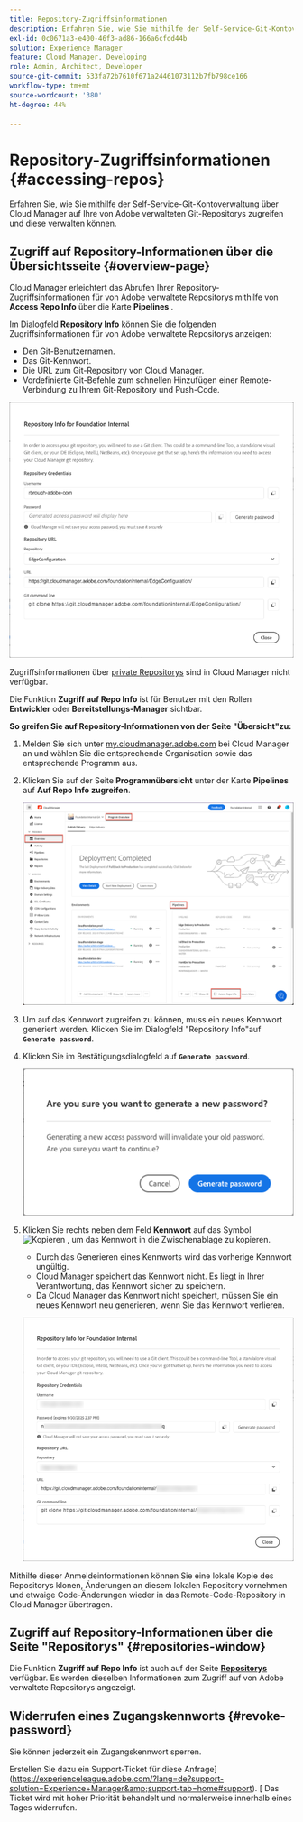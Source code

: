 ```yaml
---
title: Repository-Zugriffsinformationen
description: Erfahren Sie, wie Sie mithilfe der Self-Service-Git-Kontoverwaltung über Cloud Manager auf Ihre von Adobe verwalteten Git-Repositorys zugreifen und diese verwalten können.
exl-id: 0c0671a3-e400-46f3-ad86-166a6cfdd44b
solution: Experience Manager
feature: Cloud Manager, Developing
role: Admin, Architect, Developer
source-git-commit: 533fa72b7610f671a24461073112b7fb798ce166
workflow-type: tm+mt
source-wordcount: '380'
ht-degree: 44%

---
```



# Repository-Zugriffsinformationen {#accessing-repos}

Erfahren Sie, wie Sie mithilfe der Self-Service-Git-Kontoverwaltung über Cloud Manager auf Ihre von Adobe verwalteten Git-Repositorys zugreifen und diese verwalten können.

## Zugriff auf Repository-Informationen über die Übersichtsseite {#overview-page}

Cloud Manager erleichtert das Abrufen Ihrer Repository-Zugriffsinformationen für von Adobe verwaltete Repositorys mithilfe von **Access Repo Info** über die Karte **Pipelines** .

Im Dialogfeld **Repository Info** können Sie die folgenden Zugriffsinformationen für von Adobe verwaltete Repositorys anzeigen:

* Den Git-Benutzernamen.
* Das Git-Kennwort.
* Die URL zum Git-Repository von Cloud Manager.
* Vordefinierte Git-Befehle zum schnellen Hinzufügen einer Remote-Verbindung zu Ihrem Git-Repository und Push-Code.

![Fenster „Repository-Informationen“](assets/repository-info.png)

Zugriffsinformationen über [private Repositorys](private-repositories.md) sind in Cloud Manager nicht verfügbar.

Die Funktion **Zugriff auf Repo Info** ist für Benutzer mit den Rollen **Entwickler** oder **Bereitstellungs-Manager** sichtbar.

**So greifen Sie auf Repository-Informationen von der Seite &quot;Übersicht&quot;zu:**

1. Melden Sie sich unter [my.cloudmanager.adobe.com](https://my.cloudmanager.adobe.com/) bei Cloud Manager an und wählen Sie die entsprechende Organisation sowie das entsprechende Programm aus.

1. Klicken Sie auf der Seite **Programmübersicht** unter der Karte **Pipelines** auf **Auf Repo Info zugreifen**.

   ![Zugriff auf Repo Info auf Pipelines-Karte](assets/pipelines-card.png)

1. Um auf das Kennwort zugreifen zu können, muss ein neues Kennwort generiert werden. Klicken Sie im Dialogfeld &quot;Repository Info&quot;auf **`Generate password`**.

1. Klicken Sie im Bestätigungsdialogfeld auf **`Generate password`**.

   ![Kennwortgenerierung bestätigen](assets/confirm-generated-password.png)

1. Klicken Sie rechts neben dem Feld **Kennwort** auf das Symbol ![Kopieren](https://spectrum.adobe.com/static/icons/workflow_18/Smock_Copy_18_N.svg) , um das Kennwort in die Zwischenablage zu kopieren.

   * Durch das Generieren eines Kennworts wird das vorherige Kennwort ungültig.
   * Cloud Manager speichert das Kennwort nicht. Es liegt in Ihrer Verantwortung, das Kennwort sicher zu speichern.
   * Da Cloud Manager das Kennwort nicht speichert, müssen Sie ein neues Kennwort neu generieren, wenn Sie das Kennwort verlieren.

   ![Kennwort im Dialogfeld &quot;Repository Info&quot;kopieren](/help/implementing/cloud-manager/managing-code/assets/repository-copy-password.png)

Mithilfe dieser Anmeldeinformationen können Sie eine lokale Kopie des Repositorys klonen, Änderungen an diesem lokalen Repository vornehmen und etwaige Code-Änderungen wieder in das Remote-Code-Repository in Cloud Manager übertragen.

## Zugriff auf Repository-Informationen über die Seite &quot;Repositorys&quot; {#repositories-window}

Die Funktion **Zugriff auf Repo Info** ist auch auf der Seite [**Repositorys**](managing-repositories.md) verfügbar. Es werden dieselben Informationen zum Zugriff auf von Adobe verwaltete Repositorys angezeigt.

## Widerrufen eines Zugangskennworts {#revoke-password}

Sie können jederzeit ein Zugangskennwort sperren.

Erstellen Sie dazu ein Support-Ticket für diese Anfrage](https://experienceleague.adobe.com/?lang=de?support-solution=Experience+Manager&amp;support-tab=home#support). [ Das Ticket wird mit hoher Priorität behandelt und normalerweise innerhalb eines Tages widerrufen.
